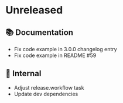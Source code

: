 # Unreleased 

## 📚 Documentation
* Fix code example in 3.0.0  changelog entry
* Fix code example in README #59
 
## 🔩  Internal
*  Adjust release.workflow task
*  Update dev dependencies
